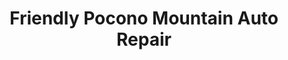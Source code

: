 ---
title: "Friendly Pocono Mountain Auto Repair"
url: /east-stroudsburg/friendly-pocono-mountain-auto-repair/
shop: car repair
---